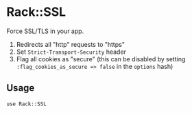 Rack::SSL
=========

Force SSL/TLS in your app.

1. Redirects all "http" requests to "https"
2. Set `Strict-Transport-Security` header
3. Flag all cookies as "secure" (this can be disabled by setting `:flag_cookies_as_secure => false` in the `options` hash)

Usage
-----

    use Rack::SSL
